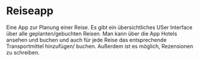 # Reiseapp

Eine App zur Planung einer Reise. Es gibt ein übersichtliches USer Interface über alle geplanten/gebuchten Reisen.
Man kann über die App Hotels ansehen und buchen und auch für jede Reise das entsprechende Transportmittel hinzufügen/
buchen. Außerdem ist es möglich, Rezensionen zu schreiben.
